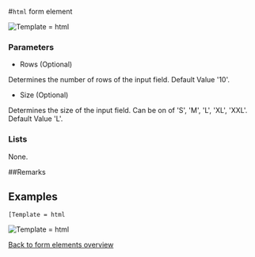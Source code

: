#`html` form element

![Template = html](https://raw.githubusercontent.com/nhagemann/anycontent-cmdl-docs/master/images/formelementhtml.jpg)


### Parameters

* Rows (Optional)

Determines the number of rows of the input field. Default Value '10'.

* Size (Optional)

Determines the size of the input field. Can be on of 'S', 'M', 'L', 'XL', 'XXL'. Default Value 'L'.

### Lists

None.

##Remarks


## Examples

`[Template = html`

![Template = html](https://raw.githubusercontent.com/nhagemann/anycontent-cmdl-docs/master/images/formelementhtml.jpg)

[Back to form elements overview](../README.md#form-elements)

